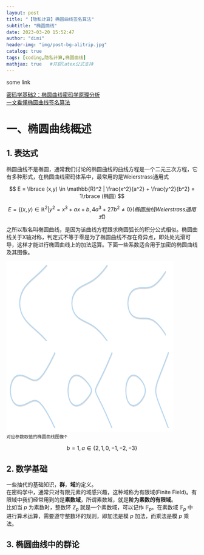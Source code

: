 ```yaml
---
layout: post
title: "【隐私计算】椭圆曲线签名算法"
subtitle: "椭圆曲线"
date: 2023-03-20 15:52:47
author: "dimi"
header-img: "img/post-bg-alitrip.jpg"
catalog: true
tags: [coding,隐私计算,椭圆曲线]
mathjax: true   #开启latex公式支持
---
```


some link

[密码学基础2：椭圆曲线密码学原理分析](http://events.jianshu.io/p/3b810faff3ba)  
[一文看懂椭圆曲线签名算法](https://zhuanlan.zhihu.com/p/455030060?utm_id=0)


# 一、椭圆曲线概述

## 1. 表达式
椭圆曲线不是椭圆，通常我们讨论的椭圆曲线的曲线方程是一个二元三次方程，它有多种形式，在椭圆曲线密码体系中，最常用的是Weierstrass通用式  

$$
E = \lbrace (x,y) \in \mathbb{R}^2 | \frac{x^2}{a^2} + \frac{y^2}{b^2} = 1\rbrace (椭圆)
$$

$$
E = \lbrace (x,y) \in \mathbb{R}^2 | y^2 = x^3 + ax + b, 4a^3 + 27b^2 \neq 0\rbrace (椭圆曲线Weierstrass通用式)
$$

之所以取名叫椭圆曲线，是因为该曲线方程跟求椭圆弧长的积分公式相似。椭圆曲线关于X轴对称，判定式不等于零是为了椭圆曲线不存在奇异点，即处处光滑可导，这样才能进行椭圆曲线上的加法运算。下面一些系数适合用于加密的椭圆曲线及其图像。

![椭圆曲线图像](/img/in-post/privacyCompute/EDCH_img.png)  
<small class="img-hint">对应参数取值的椭圆曲线图像↑</small>

$$
b = 1, a \in \lbrace 2,1,0,-1,-2,-3 \rbrace
$$

## 2. 数学基础

一些抽代的基础知识，**群**，**域**的定义。  
在密码学中，通常只对有限元素的域感兴趣，这种域称为有限域(Finite Field)。有限域中我们经常用到的是**素数域**，所谓素数域，就是**阶为素数的有限域**。  
比如当 $p$ 为素数时，整数环 $\mathbb{Z}_p$ 就是一个素数域，可以记作 $\mathbb{F}_p$。在素数域 $\mathbb{F}_p$ 中进行算术运算，需要遵守整数环的规则，即加法是模 $p$ 加法，而乘法是模 $p$ 乘法。

## 3. 椭圆曲线中的群论

